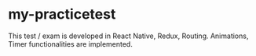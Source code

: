 # my-practicetest
This test / exam is developed in React Native, Redux, Routing. 
Animations, Timer functionalities are implemented. 
